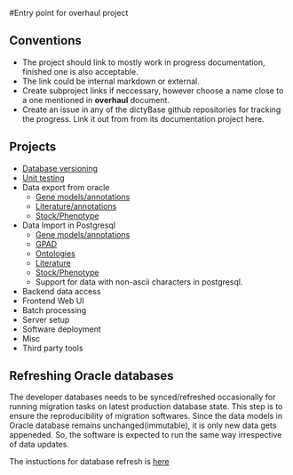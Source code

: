 #Entry point for overhaul project
## Conventions
+ The project should link to mostly work in progress documentation, finished one is also acceptable.
+ The link could be internal markdown or external.
+ Create subproject links if neccessary, however choose a name close to a one mentioned in __overhaul__ document.
+ Create an issue in any of the dictyBase github repositories for tracking the
  progress. Link it out from from its documentation project here.

## Projects
* [Database versioning](/DB-versioning.md)
* [Unit testing](/Unit-testing.md)
* Data export from oracle
    * [Gene models/annotations](Gene-models-export.md)
    * [Literature/annotations](Literature-annotations.md)
    * [Stock/Phenotype](Stock-Export.md)
* Data Import in Postgresql
    * [Gene models/annotations](Gene-models-import.md)
    * [GPAD](GPAD-Import.md)
    * [Ontologies](Ontology-import.md)
    * [Literature](Literature-import.md)
    * [Stock/Phenotype](Stock-Import.md) 
    * Support for data with non-ascii characters in postgresql.
* Backend data access
* Frontend Web UI
* Batch processing
* Server setup
* Software deployment
* Misc
* Third party tools
 
## Refreshing Oracle databases
The developer databases needs to be synced/refreshed occasionally for running
migration tasks on latest production database state. This step is to ensure the
reproducibility of migration softwares. Since the data models in Oracle
database remains unchanged(immutable), it is only new data gets appeneded.  So,
the software is expected to run the same way irrespective of data updates.

The instuctions for database refresh is [here](Oracle-database-sync.md)

